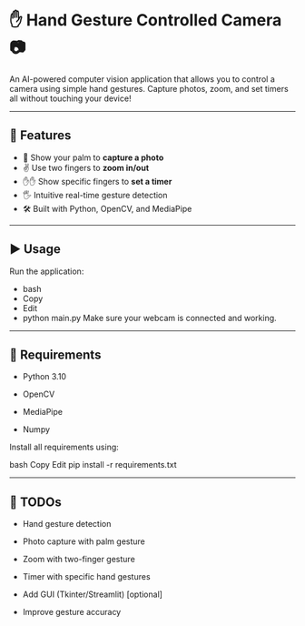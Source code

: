 # ✋ Hand Gesture Controlled Camera 📷

An AI-powered computer vision application that allows you to control a camera using simple hand gestures. Capture photos, zoom, and set timers all without touching your device!

---

## 🚀 Features

- 🤚 Show your palm to **capture a photo**
- ✌️ Use two fingers to **zoom in/out**
- ✋✋ Show specific fingers to **set a timer**
- 🖐️ Intuitive real-time gesture detection
- 🛠️ Built with Python, OpenCV, and MediaPipe

---

## ▶️ Usage

Run the application:

- bash
- Copy
- Edit
- python main.py
Make sure your webcam is connected and working.

---

## 🧰 Requirements
- Python 3.10

- OpenCV

- MediaPipe

- Numpy

Install all requirements using:

bash
Copy
Edit
pip install -r requirements.txt

---

## 📝 TODOs
- Hand gesture detection

- Photo capture with palm gesture

- Zoom with two-finger gesture

- Timer with specific hand gestures

- Add GUI (Tkinter/Streamlit) [optional]

- Improve gesture accuracy


